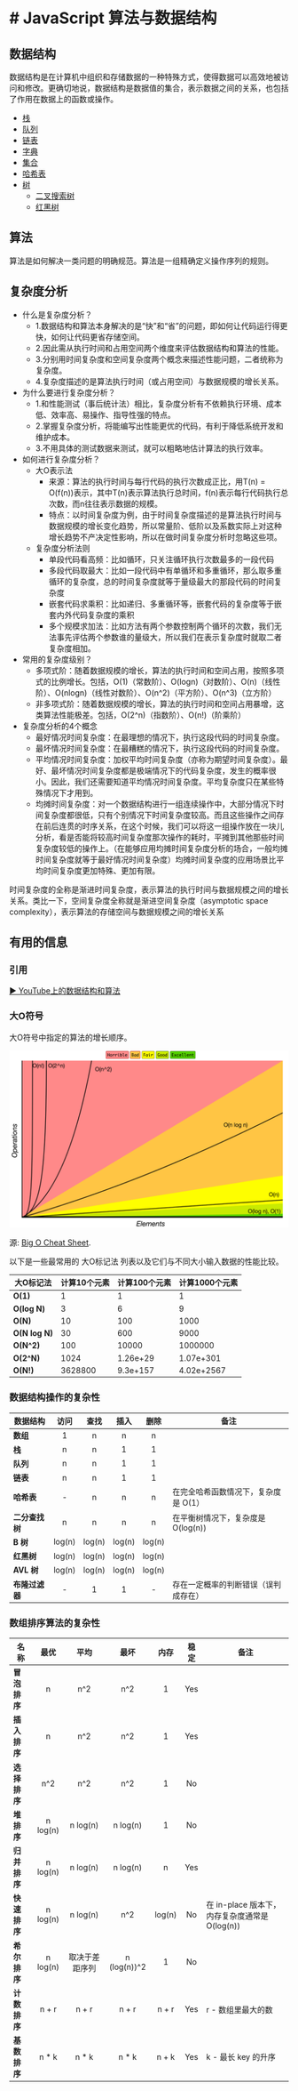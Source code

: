 # # JavaScript 算法与数据结构

## 数据结构

数据结构是在计算机中组织和存储数据的一种特殊方式，使得数据可以高效地被访问和修改。更确切地说，数据结构是数据值的集合，表示数据之间的关系，也包括了作用在数据上的函数或操作。

* [栈](stack/README.md)
* [队列](queue/README.md)
* [链表](linked-list/README.md)
* [字典](dictionay/README.md)
* [集合](set/README.md)
* [哈希表](hash-table/README.md)
* [树](tree/README.md)
  * [二叉搜索树](tree/binary-search-tree/README.md)
  * [红黑树](tree/red-black-tree/README.md)

## 算法

算法是如何解决一类问题的明确规范。算法是一组精确定义操作序列的规则。

## 复杂度分析

* 什么是复杂度分析？
  * 1.数据结构和算法本身解决的是“快”和“省”的问题，即如何让代码运行得更快，如何让代码更省存储空间。
  * 2.因此需从执行时间和占用空间两个维度来评估数据结构和算法的性能。
  * 3.分别用时间复杂度和空间复杂度两个概念来描述性能问题，二者统称为复杂度。
  * 4.复杂度描述的是算法执行时间（或占用空间）与数据规模的增长关系。
* 为什么要进行复杂度分析？
  * 1.和性能测试（事后统计法）相比，复杂度分析有不依赖执行环境、成本低、效率高、易操作、指导性强的特点。
  * 2.掌握复杂度分析，将能编写出性能更优的代码，有利于降低系统开发和维护成本。
  * 3.不用具体的测试数据来测试，就可以粗略地估计算法的执行效率。
* 如何进行复杂度分析？
  * 大O表示法
    * 来源：算法的执行时间与每行代码的执行次数成正比，用T(n) = O(f(n))表示，其中T(n)表示算法执行总时间，f(n)表示每行代码执行总次数，而n往往表示数据的规模。
    * 特点：以时间复杂度为例，由于时间复杂度描述的是算法执行时间与数据规模的增长变化趋势，所以常量阶、低阶以及系数实际上对这种增长趋势不产决定性影响，所以在做时间复杂度分析时忽略这些项。
  * 复杂度分析法则
    * 单段代码看高频：比如循环，只关注循环执行次数最多的一段代码
    * 多段代码取最大：比如一段代码中有单循环和多重循环，那么取多重循环的复杂度，总的时间复杂度就等于量级最大的那段代码的时间复杂度
    * 嵌套代码求乘积：比如递归、多重循环等，嵌套代码的复杂度等于嵌套内外代码复杂度的乘积
    * 多个规模求加法：比如方法有两个参数控制两个循环的次数，我们无法事先评估两个参数谁的量级大，所以我们在表示复杂度时就取二者复杂度相加。
* 常用的复杂度级别？
  * 多项式阶：随着数据规模的增长，算法的执行时间和空间占用，按照多项式的比例增长。包括，O(1)（常数阶）、O(logn)（对数阶）、O(n)（线性阶）、O(nlogn)（线性对数阶）、O(n^2)（平方阶）、O(n^3)（立方阶）
  * 非多项式阶：随着数据规模的增长，算法的执行时间和空间占用暴增，这类算法性能极差。包括，O(2^n)（指数阶）、O(n!)（阶乘阶）
* 复杂度分析的4个概念
  * 最好情况时间复杂度：在最理想的情况下，执行这段代码的时间复杂度。
  * 最坏情况时间复杂度：在最糟糕的情况下，执行这段代码的时间复杂度。
  * 平均情况时间复杂度：加权平均时间复杂度（亦称为期望时间复杂度）。最好、最坏情况时间复杂度都是极端情况下的代码复杂度，发生的概率很小。因此，我们还需要知道平均情况时间复杂度。平均复杂度只在某些特殊情况下才用到。
  * 均摊时间复杂度：对一个数据结构进行一组连续操作中，大部分情况下时间复杂度都很低，只有个别情况下时间复杂度较高。而且这些操作之间存在前后连贯的时序关系，在这个时候，我们可以将这一组操作放在一块儿分析，看是否能将较高时间复杂度那次操作的耗时，平摊到其他那些时间复杂度较低的操作上。（在能够应用均摊时间复杂度分析的场合，一般均摊时间复杂度就等于最好情况时间复杂度）均摊时间复杂度的应用场景比平均时间复杂度更加特殊、更加有限。

时间复杂度的全称是渐进时间复杂度，表示算法的执行时间与数据规模之间的增长关系。类比一下，空间复杂度全称就是渐进空间复杂度（asymptotic space complexity），表示算法的存储空间与数据规模之间的增长关系

## 有用的信息

### 引用

[▶ YouTube上的数据结构和算法](https://www.youtube.com/playlist?list=PLLXdhg_r2hKA7DPDsunoDZ-Z769jWn4R8)

### 大O符号

大O符号中指定的算法的增长顺序。

![Big O graphs](./resources/big-o-graph.png)

源: [Big O Cheat Sheet](http://bigocheatsheet.com/).

以下是一些最常用的 大O标记法 列表以及它们与不同大小输入数据的性能比较。

| 大O标记法      | 计算10个元素                 | 计算100个元素                 | 计算1000个元素                  |
| -------------- | ---------------------------- | ----------------------------- | ------------------------------- |
| **O(1)**       | 1                            | 1                             | 1                               |
| **O(log N)**   | 3                            | 6                             | 9                               |
| **O(N)**       | 10                           | 100                           | 1000                            |
| **O(N log N)** | 30                           | 600                           | 9000                            |
| **O(N^2)**     | 100                          | 10000                         | 1000000                         |
| **O(2^N)**     | 1024                         | 1.26e+29                      | 1.07e+301                       |
| **O(N!)**      | 3628800                      | 9.3e+157                      | 4.02e+2567                      |

### 数据结构操作的复杂性

| 数据结构       |  访问  |  查找  |  插入  |  删除  | 备注 |
| -------------- | :----: | :----: | :----: | :----: | ---- |
| **数组**       |   1    |   n    |   n    |   n    |      |
| **栈**         |   n    |   n    |   1    |   1    |      |
| **队列**       |   n    |   n    |   1    |   1    |      |
| **链表**       |   n    |   n    |   1    |   1    |      |
| **哈希表**     |   -    |   n    |   n    |   n    | 在完全哈希函数情况下，复杂度是 O(1） |
| **二分查找树** |   n    |   n    |   n    |   n    | 在平衡树情况下，复杂度是 O(log(n)) |
| **B 树**       | log(n) | log(n) | log(n) | log(n) |      |
| **红黑树**     | log(n) | log(n) | log(n) | log(n) |      |
| **AVL 树**     | log(n) | log(n) | log(n) | log(n) |      |
| **布隆过滤器** |   -    |   1    |   1    | - | 存在一定概率的判断错误（误判成存在） |

### 数组排序算法的复杂性

| 名称                  | 最优      | 平均      | 最坏          | 内存      | 稳定      | 备注                  |
| --------------------- | :-------: | :-------: | :-----------: | :-------: | :-------: | --------------------- |
| **冒泡排序**          | n         | n^2       | n^2           | 1         | Yes       |                       |
| **插入排序**          | n         | n^2       | n^2           | 1         | Yes       |                       |
| **选择排序**          | n^2       | n^2       | n^2           | 1         | No        |                       |
| **堆排序**            | n log(n)  | n log(n)  | n log(n)      | 1         | No        |                       |
| **归并排序**          | n log(n)  | n log(n)  | n log(n)      | n         | Yes       |                       |
| **快速排序**          | n log(n)  | n log(n)  | n^2           | log(n)    | No        | 在 in-place 版本下，内存复杂度通常是 O(log(n)) |
| **希尔排序**          | n log(n)  | 取决于差距序列   | n (log(n))^2  | 1         | No        |  |
| **计数排序**          | n + r     | n + r     | n + r         | n + r     | Yes       | r - 数组里最大的数    |
| **基数排序**          | n * k     | n * k     | n * k         | n + k     | Yes       | k - 最长 key 的升序   |

